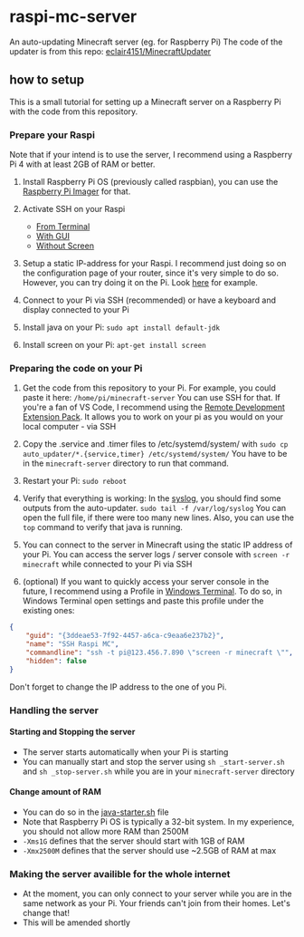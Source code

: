# raspi-mc-server

An auto-updating Minecraft server (eg. for Raspberry Pi)
The code of the updater is from this repo: [eclair4151/MinecraftUpdater](https://github.com/eclair4151/MinecraftUpdater)

## how to setup

This is a small tutorial for setting up a Minecraft server on a Raspberry Pi with the code from this repository.

### Prepare your Raspi

Note that if your intend is to use the server, I recommend using a Raspberry Pi 4 with at least 2GB of RAM or better.

1. Install Raspberry Pi OS (previously called raspbian), you can use the [Raspberry Pi Imager](https://www.raspberrypi.org/downloads/) for that.

2. Activate SSH on your Raspi

   - [From Terminal](https://linuxize.com/post/how-to-enable-ssh-on-raspberry-pi/#enabling-ssh-from-the-terminal)
   - [With GUI](https://linuxize.com/post/how-to-enable-ssh-on-raspberry-pi/#enabling-ssh-from-gui)
   - [Without Screen](https://linuxize.com/post/how-to-enable-ssh-on-raspberry-pi/#enabling-ssh-on-raspberry-pi-without-a-screen)

3. Setup a static IP-address for your Raspi. I recommend just doing so on the configuration page of your router, since it's very simple to do so. However, you can try doing it on the Pi. Look [here](https://pimylifeup.com/raspberry-pi-static-ip-address/) for example.

4. Connect to your Pi via SSH (recommended) or have a keyboard and display connected to your Pi

5. Install java on your Pi: `sudo apt install default-jdk`

6. Install screen on your Pi: `apt-get install screen`

### Preparing the code on your Pi

1. Get the code from this repository to your Pi. For example, you could paste it here: `/home/pi/minecraft-server` You can use SSH for that. If you're a fan of VS Code, I recommend using the [Remote Development Extension Pack](https://marketplace.visualstudio.com/items?itemName=ms-vscode-remote.vscode-remote-extensionpack). It allows you to work on your pi as you would on your local computer - via SSH

2. Copy the .service and .timer files to /etc/systemd/system/ with `sudo cp auto_updater/*.{service,timer} /etc/systemd/system/` You have to be in the `minecraft-server` directory to run that command.

3. Restart your Pi: `sudo reboot`

4. Verify that everything is working: In the [syslog](var/log/syslog), you should find some outputs from the auto-updater. `sudo tail -f /var/log/syslog` You can open the full file, if there were too many new lines. Also, you can use the `top` command to verify that java is running.

5. You can connect to the server in Minecraft using the static IP address of your Pi. You can access the server logs / server console with `screen -r minecraft` while connected to your Pi via SSH

6. (optional) If you want to quickly access your server console in the future, I recommend using a Profile in [Windows Terminal](https://www.microsoft.com/en-us/p/windows-terminal-preview/9n8g5rfz9xk3). To do so, in Windows Terminal open settings and paste this profile under the existing ones:

```json
{
    "guid": "{3ddeae53-7f92-4457-a6ca-c9eaa6e237b2}",
    "name": "SSH Raspi MC",
    "commandline": "ssh -t pi@123.456.7.890 \"screen -r minecraft \"",
    "hidden": false
}
```

Don't forget to change the IP address to the one of you Pi.

### Handling the server

#### Starting and Stopping the server

- The server starts automatically when your Pi is starting
- You can manually start and stop the server using `sh _start-server.sh` and `sh _stop-server.sh` while you are in your `minecraft-server` directory

#### Change amount of RAM

- You can do so in the [java-starter.sh](java-starter.sh) file
- Note that Raspberry Pi OS is typically a 32-bit system. In my experience, you should not allow more RAM than 2500M
- `-Xms1G` defines that the server should start with 1GB of RAM
- `-Xmx2500M` defines that the server should use ~2.5GB of RAM at max

### Making the server availible for the whole internet

- At the moment, you can only connect to your server while you are in the same network as your Pi. Your friends can't join from their homes. Let's change that!
- This will be amended shortly
